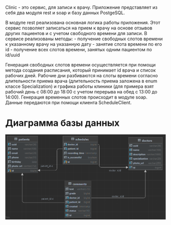 Clinic - это сервис, для записи к врачу. 
Приложение представляет из себя два модуля rest и soap и базу данных PostgeSQL.

В модуле rest реализована основная логика работы приложения. 
Этот сервис позволяет записаться на прием к врачу на основе отзывов других пациентов
и с учетом свободного времени для записи.
В сервисе реализованы методы: 
    - получение свободных слотов времени к указанному врачу на указанную дату
    - занятие слота времени по его id
    - получение всех слотов времени, занятых одним пациентом по id/uuid

Генерация свободных слотов времени осуществляется при помощи метода
создания расписания, который принимает id врача и список рабочих дней. Рабочие дни разбиваются на слоты времени
согласно длительности приема врача (длительность приема заложена в enum классе Specialization) и графика работы 
клиники (для примера взят рабочий день с 08:00 до 18:00 с учетом перерыва на обед с 13:00 до 14:00). Генерация 
временных слотов происходит в модуле soap. Данные передаются при помощи клиента ScheduleClient.

# Диаграмма базы данных
![db-diagram-img.png](db-diagram-img.png)

